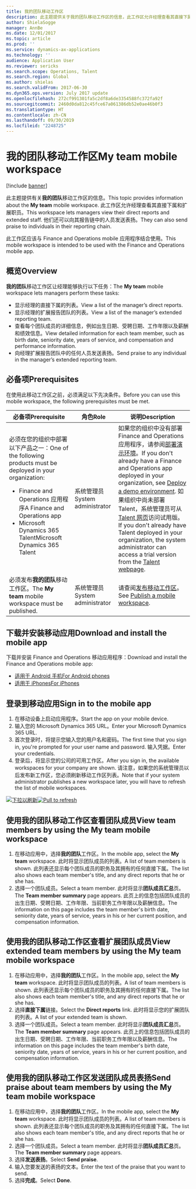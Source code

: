 ```yaml
---
title: 我的团队移动工作区
description: 此主题提供关于我的团队移动工作区的信息，此工作区允许经理查看其直接下属和扩展职员。 用户还可以向其报告链中的人员发送表扬。
author: ShielaSogge
manager: AnnBe
ms.date: 12/01/2017
ms.topic: article
ms.prod: ''
ms.service: dynamics-ax-applications
ms.technology: ''
audience: Application User
ms.reviewer: sericks
ms.search.scope: Operations, Talent
ms.search.region: Global
ms.author: shielas
ms.search.validFrom: 2017-06-30
ms.dyn365.ops.version: July 2017 update
ms.openlocfilehash: 272cf991301fa5c2df8a6de3354588fc372fa92f
ms.sourcegitcommit: 2460d0da812c45fce67a061386db52e0ae46b0f3
ms.translationtype: HT
ms.contentlocale: zh-CN
ms.lasthandoff: 09/30/2019
ms.locfileid: "2248725"
---
```

# <a name="my-team-mobile-workspace"></a><span data-ttu-id="371b0-104">我的团队移动工作区</span><span class="sxs-lookup"><span data-stu-id="371b0-104">My team mobile workspace</span></span>

[!include [banner](../includes/banner.md)]

<span data-ttu-id="371b0-105">此主题提供有关**我的团队**移动工作区的信息。</span><span class="sxs-lookup"><span data-stu-id="371b0-105">This topic provides information about the **My team** mobile workspace.</span></span> <span data-ttu-id="371b0-106">此工作区允许经理查看其直接下属和扩展职员。</span><span class="sxs-lookup"><span data-stu-id="371b0-106">This workspace lets managers view their direct reports and extended staff.</span></span> <span data-ttu-id="371b0-107">他们还可以向其报告链中的人员发送表扬。</span><span class="sxs-lookup"><span data-stu-id="371b0-107">They can also send praise to individuals in their reporting chain.</span></span>

<span data-ttu-id="371b0-108">此工作区应该与 Finance and Operations mobile 应用程序结合使用。</span><span class="sxs-lookup"><span data-stu-id="371b0-108">This mobile workspace is intended to be used with the Finance and Operations mobile app.</span></span>

## <a name="overview"></a><span data-ttu-id="371b0-109">概览</span><span class="sxs-lookup"><span data-stu-id="371b0-109">Overview</span></span> 
<span data-ttu-id="371b0-110">**我的团队**移动工作区让经理能够执行以下任务：</span><span class="sxs-lookup"><span data-stu-id="371b0-110">The **My team** mobile workspace lets managers perform these tasks:</span></span>

- <span data-ttu-id="371b0-111">显示经理的直接下属的列表。</span><span class="sxs-lookup"><span data-stu-id="371b0-111">View a list of the manager’s direct reports.</span></span>
- <span data-ttu-id="371b0-112">显示经理的扩展报告团队的列表。</span><span class="sxs-lookup"><span data-stu-id="371b0-112">View a list of the manager’s extended reporting team.</span></span>
- <span data-ttu-id="371b0-113">查看每个团队成员的详细信息，例如出生日期、受聘日期、工作年限以及薪酬和绩效信息。</span><span class="sxs-lookup"><span data-stu-id="371b0-113">View detailed information for each team member, such as birth date, seniority date, years of service, and compensation and performance information.</span></span>
- <span data-ttu-id="371b0-114">向经理扩展报告团队中的任何人员发送表扬。</span><span class="sxs-lookup"><span data-stu-id="371b0-114">Send praise to any individual in the manager’s extended reporting team.</span></span>

## <a name="prerequisites"></a><span data-ttu-id="371b0-115">必备项</span><span class="sxs-lookup"><span data-stu-id="371b0-115">Prerequisites</span></span>
<span data-ttu-id="371b0-116">在使用此移动工作区之前，必须满足以下先决条件。</span><span class="sxs-lookup"><span data-stu-id="371b0-116">Before you can use this mobile workspace, the following prerequisites must be met.</span></span>

<table>
<thead>
<tr class="header">
<th><span data-ttu-id="371b0-117">必备项</span><span class="sxs-lookup"><span data-stu-id="371b0-117">Prerequisite</span></span></th>
<th><span data-ttu-id="371b0-118">角色</span><span class="sxs-lookup"><span data-stu-id="371b0-118">Role</span></span></th>
<th><span data-ttu-id="371b0-119">说明</span><span class="sxs-lookup"><span data-stu-id="371b0-119">Description</span></span></th>
</tr>
</thead>
<tbody>
<tr class="odd">
<td><span data-ttu-id="371b0-120">必须在您的组织中部署以下产品之一：</span><span class="sxs-lookup"><span data-stu-id="371b0-120">One of the following products must be deployed in your organization:</span></span>
<ul><li><span data-ttu-id="371b0-121">Finance and Operations 应用程序</span><span class="sxs-lookup"><span data-stu-id="371b0-121">A Finance and Operations app</span></span></li>
<li><span data-ttu-id="371b0-122">Microsoft Dynamics 365 Talent</span><span class="sxs-lookup"><span data-stu-id="371b0-122">Microsoft Dynamics 365 Talent</span></span></li>
</ul>
</td>
<td><span data-ttu-id="371b0-123">系统管理员</span><span class="sxs-lookup"><span data-stu-id="371b0-123">System administrator</span></span></td>
<td><span data-ttu-id="371b0-124">如果您的组织中没有部署 Finance and Operations 应用程序，请参阅<a href="../deployment/deploy-demo-environment.md">部署演示环境</a>。</span><span class="sxs-lookup"><span data-stu-id="371b0-124">If you don&#39;t already have a Finance and Operations app deployed in your organization, see <a href="../deployment/deploy-demo-environment.md">Deploy a demo environment</a>.</span></span> <span data-ttu-id="371b0-125">如果组织中尚未部署 Talent，系统管理员可从 <a href="https://www.microsoft.com/dynamics365/talent">Talent 网页</a>访问试用版。</span><span class="sxs-lookup"><span data-stu-id="371b0-125">If you don&#39;t already have Talent deployed in your organization, the system administrator can access a trial version from the <a href="https://www.microsoft.com/dynamics365/talent">Talent webpage</a>.</span></span>
</td>
</tr>
<tr class="even">
<td><span data-ttu-id="371b0-126">必须发布<strong>我的团队</strong>移动工作区。</span><span class="sxs-lookup"><span data-stu-id="371b0-126">The <strong>My team</strong> mobile workspace must be published.</span></span></td>
<td><span data-ttu-id="371b0-127">系统管理员</span><span class="sxs-lookup"><span data-stu-id="371b0-127">System administrator</span></span></td>
<td><span data-ttu-id="371b0-128">请查阅<a href="publish-mobile-workspace.md">发布移动工作区</a>。</span><span class="sxs-lookup"><span data-stu-id="371b0-128">See <a href="publish-mobile-workspace.md">Publish a mobile workspace</a>.</span></span></td>
</tr>
</tbody>
</table>

## <a name="download-and-install-the-mobile-app"></a><span data-ttu-id="371b0-129">下载并安装移动应用</span><span class="sxs-lookup"><span data-stu-id="371b0-129">Download and install the mobile app</span></span>

<span data-ttu-id="371b0-130">下载并安装 Finance and Operations 移动应用程序：</span><span class="sxs-lookup"><span data-stu-id="371b0-130">Download and install the Finance and Operations mobile app:</span></span>

-   [<span data-ttu-id="371b0-131">适用于 Android 手机</span><span class="sxs-lookup"><span data-stu-id="371b0-131">For Android phones</span></span>](https://go.microsoft.com/fwlink/?linkid=850662)
-   [<span data-ttu-id="371b0-132">适用于 iPhones</span><span class="sxs-lookup"><span data-stu-id="371b0-132">For iPhones</span></span>](https://go.microsoft.com/fwlink/?linkid=850663)

## <a name="sign-in-to-the-mobile-app"></a><span data-ttu-id="371b0-133">登录到移动应用</span><span class="sxs-lookup"><span data-stu-id="371b0-133">Sign in to the mobile app</span></span>
1.  <span data-ttu-id="371b0-134">在移动设备上启动应用程序。</span><span class="sxs-lookup"><span data-stu-id="371b0-134">Start the app on your mobile device.</span></span>
2.  <span data-ttu-id="371b0-135">输入您的 Microsoft Dynamics 365 URL。</span><span class="sxs-lookup"><span data-stu-id="371b0-135">Enter your Microsoft Dynamics 365 URL.</span></span>
3.  <span data-ttu-id="371b0-136">首次登录时，将提示您输入您的用户名和密码。</span><span class="sxs-lookup"><span data-stu-id="371b0-136">The first time that you sign in, you're prompted for your user name and password.</span></span> <span data-ttu-id="371b0-137">输入凭据。</span><span class="sxs-lookup"><span data-stu-id="371b0-137">Enter your credentials.</span></span>
4.  <span data-ttu-id="371b0-138">登录后，将显示您的公司的可用工作区。</span><span class="sxs-lookup"><span data-stu-id="371b0-138">After you sign in, the available workspaces for your company are shown.</span></span> <span data-ttu-id="371b0-139">请注意，如果您的系统管理员以后发布新工作区，您必须刷新移动工作区列表。</span><span class="sxs-lookup"><span data-stu-id="371b0-139">Note that if your system administrator publishes a new workspace later, you will have to refresh the list of mobile workspaces.</span></span>

<span data-ttu-id="371b0-140">[![下拉以刷新](./media/pull-to-refresh-list-of-workspaces-183x300.png)](./media/pull-to-refresh-list-of-workspaces.png)</span><span class="sxs-lookup"><span data-stu-id="371b0-140">[![Pull to refresh](./media/pull-to-refresh-list-of-workspaces-183x300.png)](./media/pull-to-refresh-list-of-workspaces.png)</span></span>

## <a name="view-team-members-by-using-the-my-team-mobile-workspace"></a><span data-ttu-id="371b0-141">使用我的团队移动工作区查看团队成员</span><span class="sxs-lookup"><span data-stu-id="371b0-141">View team members by using the My team mobile workspace</span></span>
1.  <span data-ttu-id="371b0-142">在移动应用中，选择**我的团队**工作区。</span><span class="sxs-lookup"><span data-stu-id="371b0-142">In the mobile app, select the **My team** workspace.</span></span> <span data-ttu-id="371b0-143">此时将显示团队成员的列表。</span><span class="sxs-lookup"><span data-stu-id="371b0-143">A list of team members is shown.</span></span> <span data-ttu-id="371b0-144">此列表还显示每个团队成员的职务及其拥有的任何直接下属。</span><span class="sxs-lookup"><span data-stu-id="371b0-144">The list also shows each team member's title, and any direct reports that he or she has.</span></span>
2.  <span data-ttu-id="371b0-145">选择一个团队成员。</span><span class="sxs-lookup"><span data-stu-id="371b0-145">Select a team member.</span></span> <span data-ttu-id="371b0-146">此时将显示**团队成员汇总**页。</span><span class="sxs-lookup"><span data-stu-id="371b0-146">The **Team member summary** page appears.</span></span> <span data-ttu-id="371b0-147">此页上的信息包括团队成员的出生日期、受聘日期、工作年限、当前职务工作年限以及薪酬信息。</span><span class="sxs-lookup"><span data-stu-id="371b0-147">The information on this page includes the team member's birth date, seniority date, years of service, years in his or her current position, and compensation information.</span></span>

## <a name="view-extended-team-members-by-using-the-my-team-mobile-workspace"></a><span data-ttu-id="371b0-148">使用我的团队移动工作区查看扩展团队成员</span><span class="sxs-lookup"><span data-stu-id="371b0-148">View extended team members by using the My team mobile workspace</span></span>
1.  <span data-ttu-id="371b0-149">在移动应用中，选择**我的团队**工作区。</span><span class="sxs-lookup"><span data-stu-id="371b0-149">In the mobile app, select the **My team** workspace.</span></span> <span data-ttu-id="371b0-150">此时将显示团队成员的列表。</span><span class="sxs-lookup"><span data-stu-id="371b0-150">A list of team members is shown.</span></span> <span data-ttu-id="371b0-151">此列表还显示每个团队成员的职务及其拥有的任何直接下属。</span><span class="sxs-lookup"><span data-stu-id="371b0-151">The list also shows each team member's title, and any direct reports that he or she has.</span></span>
1.  <span data-ttu-id="371b0-152">选择**直接下属**链接。</span><span class="sxs-lookup"><span data-stu-id="371b0-152">Select the **Direct reports** link.</span></span> <span data-ttu-id="371b0-153">此时将显示您的扩展团队的列表。</span><span class="sxs-lookup"><span data-stu-id="371b0-153">A list of your extended team is shown.</span></span>
1.  <span data-ttu-id="371b0-154">选择一个团队成员。</span><span class="sxs-lookup"><span data-stu-id="371b0-154">Select a team member.</span></span> <span data-ttu-id="371b0-155">此时将显示**团队成员汇总**页。</span><span class="sxs-lookup"><span data-stu-id="371b0-155">The **Team member summary** page appears.</span></span> <span data-ttu-id="371b0-156">此页上的信息包括团队成员的出生日期、受聘日期、工作年限、当前职务工作年限以及薪酬信息。</span><span class="sxs-lookup"><span data-stu-id="371b0-156">The information on this page includes the team member's birth date, seniority date, years of service, years in his or her current position, and compensation information.</span></span>

## <a name="send-praise-about-team-members-by-using-the-my-team-mobile-workspace"></a><span data-ttu-id="371b0-157">使用我的团队移动工作区发送团队成员表扬</span><span class="sxs-lookup"><span data-stu-id="371b0-157">Send praise about team members by using the My team mobile workspace</span></span>
1.  <span data-ttu-id="371b0-158">在移动应用中，选择**我的团队**工作区。</span><span class="sxs-lookup"><span data-stu-id="371b0-158">In the mobile app, select the **My team** workspace.</span></span> <span data-ttu-id="371b0-159">此时将显示团队成员的列表。</span><span class="sxs-lookup"><span data-stu-id="371b0-159">A list of team members is shown.</span></span> <span data-ttu-id="371b0-160">此列表还显示每个团队成员的职务及其拥有的任何直接下属。</span><span class="sxs-lookup"><span data-stu-id="371b0-160">The list also shows each team member's title, and any direct reports that he or she has.</span></span>
1.  <span data-ttu-id="371b0-161">选择一个团队成员。</span><span class="sxs-lookup"><span data-stu-id="371b0-161">Select a team member.</span></span> <span data-ttu-id="371b0-162">此时将显示**团队成员汇总**页。</span><span class="sxs-lookup"><span data-stu-id="371b0-162">The **Team member summary** page appears.</span></span>
1.  <span data-ttu-id="371b0-163">选择**发送表扬**。</span><span class="sxs-lookup"><span data-stu-id="371b0-163">Select **Send praise**.</span></span> 
1. <span data-ttu-id="371b0-164">输入您要发送的表扬的文本。</span><span class="sxs-lookup"><span data-stu-id="371b0-164">Enter the text of the praise that you want to send.</span></span> 
1. <span data-ttu-id="371b0-165">选择**完成**。</span><span class="sxs-lookup"><span data-stu-id="371b0-165">Select **Done**.</span></span>
